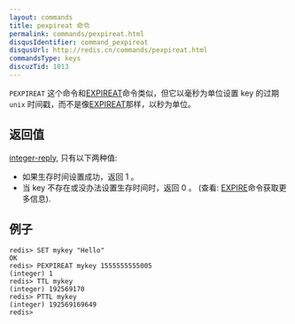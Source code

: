 ```yaml
---
layout: commands
title: pexpireat 命令
permalink: commands/pexpireat.html
disqusIdentifier: command_pexpireat
disqusUrl: http://redis.cn/commands/pexpireat.html
commandsType: keys
discuzTid: 1013
---
```


`PEXPIREAT` 这个命令和[EXPIREAT](/commands/expireat.html)命令类似，但它以毫秒为单位设置 key 的过期 `unix` 时间戳，而不是像[EXPIREAT](/commands/expireat.html)那样，以秒为单位。

## 返回值

[integer-reply](/topics/protocol.html#integer-reply), 只有以下两种值:

- 如果生存时间设置成功，返回 1 。
- 当 key 不存在或没办法设置生存时间时，返回 0 。 (查看: [EXPIRE](/commands/expire.html)命令获取更多信息).

## 例子

	redis> SET mykey "Hello"
	OK
	redis> PEXPIREAT mykey 1555555555005
	(integer) 1
	redis> TTL mykey
	(integer) 192569170
	redis> PTTL mykey
	(integer) 192569169649
	redis> 